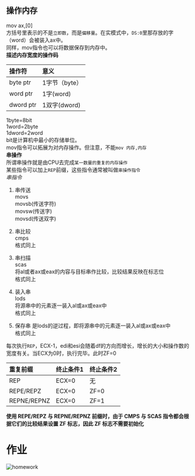 ## 操作内存
mov ax,[0]  
方括号里表示的不是`立即数`，而是`偏移量`。在实模式中，`DS:0`里那存放的字（word）会被装入ax中。  
同样，mov指令也可以将数据保存到内存中。  
**描述内存宽度的操作码**  

| 操作符 | 意义 |
| :-----|:-----|
|byte ptr|1字节（byte）|
|word ptr|1字(word)|
|dword ptr|1双字(dword) |
1byte=8bit  
1word=2byte  
1dword=2word  
bit是计算机中最小的存储单位。  
mov指令可以拓展为对内存操作。但注意，不能`mov 内存,内存`  
**串操作**  
所谓串操作就是由CPU去完成`某一数量的重复的内存操作`  
某些指令可以加上`REP`前缀，这些指令通常被叫做`串操作指令`  
*串指令*  
1. 串传送  
movs  
movsb(传送字符)  
movsw(传送字)  
movsd(传送双字)

2. 串比较  
cmps  
格式同上  

3. 串扫描  
scas  
将al或者ax或eax的内容与目标串作比较，比较结果反映在标志位  
格式同上 

4. 装入串  
lods  
将源串中的元素逐一装入al或ax或eax中    
格式同上  
   
5. 保存串 
是lods的逆过程，即将源串中的元素逐一装入al或ax或eax中  
格式同上   

每次执行`REP`，ECX-1，edi和esi会随着df的方向而增长，增长的大小和操作数的宽度有关。当ECX为0时，执行完毕。此时ZF=0  

| 重复前缀 | 终止条件1 | 终止条件2 |
| :-----| :-----| :-----|
|REP | ECX=0 | 无 | 
|REPE/REPZ |ECX=0|ZF=0|
|REPNE/REPNZ|ECX=0|ZF=1|    

**使用 REPE/REPZ 与 REPNE/REPNZ 前缀时，由于 CMPS 与 SCAS 指令都会根据它们的比较结果设置 ZF 标志，因此 ZF 标志不需要初始化**  
  
# 作业 
![homework](https://github.com/lracker/ctf_re/blob/master/homeworks/2Team/lracker/image/3_homework.jpg)
